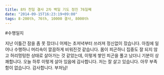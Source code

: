 ```yaml
---
title: 8차 천일 결사 2차 백일 기도 정진 76일째
date: "2014-09-15T16:23:19+09:00"
tags: 8-200th, 76th, 10000 결사, 8000th
---
```


#수행일지

지난 이틀간 잠을 좀 못 잤더니 어제는 초저녁부터 쓰러져 정신없이 잤습니다. 아침에 일어나 수행하니 머리속이 깔끔하게 비워진것 같습니다. 몸이 피곤하니 집중도 잘 되지 않고 허리멍텅한 상태로 살아가는 것 같았는데, 이렇게 쌓인 피곤을 풀고 났더니 기분이 상쾌합니다. 오늘 하루 이렇게 살아 있음에 감사합니다. 저는 잘 살고 있습니다. 아무 부족함이 없습니다. 감사합니다. 부처님!
